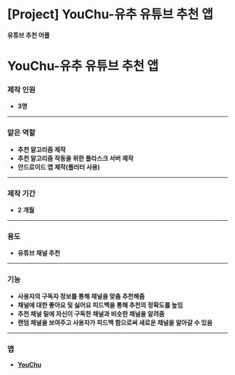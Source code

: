 # [Project] YouChu-유추 유튜브 추천 앱


**유튜브 추천 어플** 

<!--more-->

# YouChu-유추 유튜브 추천 앱

### 제작 인원 

- **3명**

___

### 맡은 역할

- **추천 알고리즘 제작**
- **추천 알고리즘 작동을 위한 플라스크 서버 제작**
- **안드로이드 앱 제작(플러터 사용)**

___

### 제작 기간 

- **2 개월** 

___

### 용도 

- **유튜브 채널 추천** 

___

### 기능

 - **사용자의 구독자 정보를 통해 채널을 맞춤 추천해줌**
 - **채널에 대한 좋아요 및 싫어요 피드백을 통해 추천의 정확도를 높임**
 - **추천 채널 밑에 자신이 구독한 채널과 비슷한 채널을 알려줌**
 - **랜덤 채널을 보여주고 사용자가 피드백 함으로써 새로운 채널을 알아갈 수 있음**

___

### 앱

- **[YouChu](https://play.google.com/store/apps/details?id=com.youchu)**


